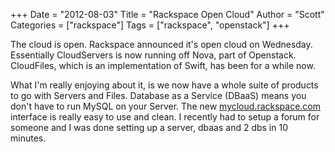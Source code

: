 +++
Date = "2012-08-03"
Title = "Rackspace Open Cloud"
Author = "Scott"
Categories = ["rackspace"]
Tags = ["rackspace", "openstack"]
+++

The cloud is open.  Rackspace announced it's open cloud on Wednesday.  Essentially CloudServers is now running off Nova, part of Openstack.  CloudFiles, which is an implementation of Swift, has been for a while now.

What I'm really enjoying about it, is we now have a whole suite of products to go with Servers and Files.  Database as a Service (DBaaS) means you don't have to run MySQL on your Server.  The new [mycloud.rackspace.com](http://mycloud.rackspace.com) interface is really easy to use and clean.  I recently had to setup a forum for someone and I was done setting up a server, dbaas and 2 dbs in 10 minutes.
